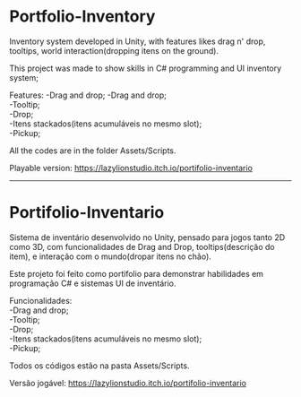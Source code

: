 # Portfolio-Inventory

Inventory system developed in Unity, with features likes drag n' drop, tooltips, world interaction(dropping itens on the ground). 

This project was made to show skills in C# programming and UI inventory system; 

Features: 
-Drag and drop; 
-Drag and drop;  
-Tooltip;  
-Drop;  
-Itens stackados(itens acumuláveis no mesmo slot);  
-Pickup;

All the codes are in the folder Assets/Scripts.

Playable version: https://lazylionstudio.itch.io/portifolio-inventario


-------------


# Portifolio-Inventario
Sistema de inventário desenvolvido no Unity, pensado para jogos tanto 2D como 3D, com funcionalidades de Drag and Drop, tooltips(descrição do item), e interação com o mundo(dropar itens no chão).

Este projeto foi feito como portifolio para demonstrar habilidades em programação C# e sistemas UI de inventário.

Funcionalidades:  
-Drag and drop;  
-Tooltip;  
 -Drop;  
 -Itens stackados(itens acumuláveis no mesmo slot);  
-Pickup;  


Todos os códigos estão na pasta Assets/Scripts.

Versão jogável: https://lazylionstudio.itch.io/portifolio-inventario
